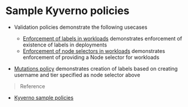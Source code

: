 # Sample Kyverno policies

* Validation policies demonstrate the following usecases
  * [Enforcement of labels in workloads](validations/require-labels.yaml) demonstrates enforcement of existence of labels in deployments
  * [Enforcement of node selectors in workloads](validations/require-node-selector.yaml) demonstrates enforcement of providing a Node selector for workloads 

* [Mutations policy](mutations/prod.yaml) demonstrates creation of labels based on creating username and tier specified as node selector above

> Reference  
- [Kyverno sample policies](https://kyverno.io/policies/)